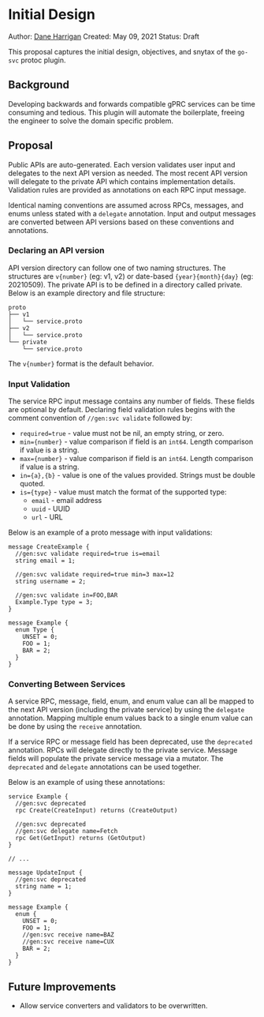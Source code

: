 # Initial Design

Author: [Dane Harrigan](https://github.com/dane)
Created: May 09, 2021
Status: Draft

This proposal captures the initial design, objectives, and snytax of the
`go-svc` protoc plugin.

## Background

Developing backwards and forwards compatible gPRC services can be time consuming
and tedious. This plugin will automate the boilerplate, freeing the engineer to
solve the domain specific problem.

## Proposal

Public APIs are auto-generated. Each version validates user input and delegates
to the next API version as needed. The most recent API version will delegate to
the private API which contains implementation details. Validation rules are
provided as annotations on each RPC input message.

Identical naming conventions are assumed across RPCs, messages, and enums unless
stated with a `delegate` annotation. Input and output messages are converted
between API versions based on these conventions and annotations.

### Declaring an API version

API version directory can follow one of two naming structures. The structures
are `v{number}` (eg: v1, v2) or date-based `{year}{month}{day}` (eg: 20210509).
The private API is to be defined in a directory called private. Below is an
example directory and file structure:

```
proto
├── v1
│   └── service.proto
├── v2
│   └── service.proto
└── private
    └── service.proto
```

The `v{number}` format is the default behavior.

### Input Validation

The service RPC input message contains any number of fields. These fields are
optional by default. Declaring field validation rules begins with the comment
convention of `//gen:svc validate` followed by:

* `required=true` - value must not be nil, an empty string, or zero.
* `min={number}` - value comparison if field is an `int64`. Length comparison if
  value is a string.
* `max={number}` - value comparison if field is an `int64`. Length comparison if
  value is a string.
* `in={a},{b}` - value is one of the values provided. Strings must be double
  quoted.
* `is={type}` - value must match the format of the supported type:
  * `email` - email address
  * `uuid` - UUID
  * `url` - URL

Below is an example of a proto message with input validations:

```
message CreateExample {
  //gen:svc validate required=true is=email
  string email = 1;

  //gen:svc validate required=true min=3 max=12
  string username = 2;

  //gen:svc validate in=FOO,BAR
  Example.Type type = 3;
}

message Example {
  enum Type {
    UNSET = 0;
    FOO = 1;
    BAR = 2;
  }
}
```

### Converting Between Services

A service RPC, message, field, enum, and enum value can all be mapped to the
next API version (including the private service) by using the `delegate`
annotation. Mapping multiple enum values back to a single enum value can be done
by using the `receive` annotation.

If a service RPC or message field has been deprecated, use the `deprecated`
annotation. RPCs will delegate directly to the private service. Message fields
will populate the private service message via a mutator. The `deprecated` and
`delegate` annotations can be used together.

Below is an example of using these annotations:

```
service Example {
  //gen:svc deprecated
  rpc Create(CreateInput) returns (CreateOutput)

  //gen:svc deprecated
  //gen:svc delegate name=Fetch
  rpc Get(GetInput) returns (GetOutput)
}

// ...

message UpdateInput {
  //gen:svc deprecated
  string name = 1;
}

message Example {
  enum {
    UNSET = 0;
    FOO = 1;
    //gen:svc receive name=BAZ
    //gen:svc receive name=CUX
    BAR = 2;
  }
}
```

## Future Improvements

* Allow service converters and validators to be overwritten.
